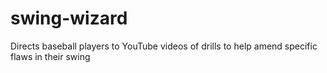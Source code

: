 # swing-wizard
Directs baseball players to YouTube videos of drills to help amend specific flaws in their swing

